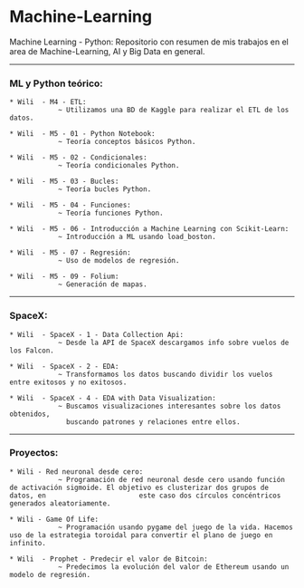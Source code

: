 # Machine-Learning

Machine Learning - Python:	Repositorio con resumen de mis trabajos en el area de Machine-Learning, AI y Big Data en general.
 
---
### ML y Python teórico:

	* Wili 	- M4 - ETL:
			 	~ Utilizamos una BD de Kaggle para realizar el ETL de los datos.
			
	* Wili 	- M5 - 01 - Python Notebook:
			 	~ Teoría conceptos básicos Python.
			
	* Wili 	- M5 - 02 - Condicionales:
			 	~ Teoría condicionales Python.
			
	* Wili 	- M5 - 03 - Bucles:
			 	~ Teoría bucles Python.
			
	* Wili 	- M5 - 04 - Funciones:
			 	~ Teoría funciones Python.
			
	* Wili 	- M5 - 06 - Introducción a Machine Learning con Scikit-Learn:
			 	~ Introducción a ML usando load_boston.
			
	* Wili 	- M5 - 07 - Regresión:
			 	~ Uso de modelos de regresión.
			
	* Wili 	- M5 - 09 - Folium:
			 	~ Generación de mapas.
			
---

### SpaceX:

	* Wili 	- SpaceX - 1 - Data Collection Api:
			 	~ Desde la API de SpaceX descargamos info sobre vuelos de los Falcon.
			
	* Wili 	- SpaceX - 2 - EDA:
			 	~ Transformamos los datos buscando dividir los vuelos entre exitosos y no exitosos.
			
	* Wili 	- SpaceX - 4 - EDA with Data Visualization:
			 	~ Buscamos visualizaciones interesantes sobre los datos obtenidos,
				  buscando patrones y relaciones entre ellos.
			
		

---	
				
### Proyectos:

	* Wili - Red neuronal desde cero:
				~ Programación de red neuronal desde cero usando función de activación sigmoide. El objetivo es clusterizar dos grupos de datos, en 				      este caso dos círculos concéntricos generados aleatoriamente.
				
	* Wili - Game Of Life:
				~ Programación usando pygame del juego de la vida. Hacemos uso de la estrategia toroidal para convertir el plano de juego en infinito.

	* Wili 	- Prophet - Predecir el valor de Bitcoin:
				~ Predecimos la evolución del valor de Ethereum usando un modelo de regresión.
